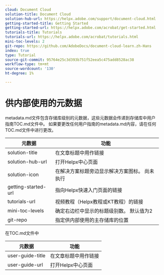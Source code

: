 ```yaml
---
cloud: Document Cloud
solution-title: Document Cloud
solution-hub-url: https://helpx.adobe.com/support/document-cloud.html
getting-started-title: Getting Started
getting-started-url: https://helpx.adobe.com/acrobat/get-started.html
tutorials-title: Tutorials
tutorials-url: https://helpx.adobe.com/acrobat/tutorials.html
mini-toc-levels: 2
git-repo: https://github.com/AdobeDocs/document-cloud-learn.zh-Hans
index: true
type: Tutorial
source-git-commit: 95764e25c3d393b751f52eea5c475add8528ac38
workflow-type: tm+mt
source-wordcount: '130'
ht-degree: 1%

---
```



# 供内部使用的元数据

metadata.md文件包含存储库级别的元数据，这些元数据会传递到存储库中用户指南TOC.md文件中。 如果要更改任何用户指南的metadata.md内容，请在任何TOC.md文件中进行更改。

| 元数据 | 功能 |
|--- |--- |
| solution-title | 在文章标题中用作链接 |
| solution-hub-url | 打开Helpx中心页面 |
| solution-icon | 在解决方案标题旁边显示解决方案图标。 尚未执行 |
| getting-started-url | 指向Helpx快速入门页面的链接 |
| tutorials-url | 视频教程（Helpx教程或KT教程）的链接 |
| mini-toc-levels | 确定右边栏中显示的标题级别数。 默认值为2 |
| git-repo | 指定供内部使用的主存储库的位置 |

在TOC.md文件中

| 元数据 | 功能 |
|--- |--- |
| user-guide-title | 在文章标题中用作链接 |
| user-guide-url | 打开Helpx中心页面 |
